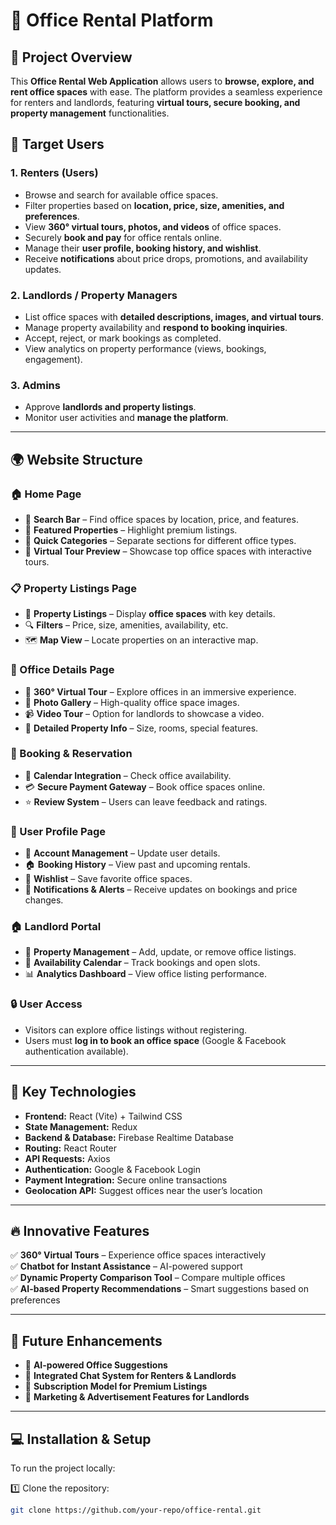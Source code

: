 # 🏢 Office Rental Platform

## 📌 Project Overview
This **Office Rental Web Application** allows users to **browse, explore, and rent office spaces** with ease. The platform provides a seamless experience for renters and landlords, featuring **virtual tours, secure booking, and property management** functionalities.

## 🎯 Target Users
### **1. Renters (Users)**
- Browse and search for available office spaces.
- Filter properties based on **location, price, size, amenities, and preferences**.
- View **360° virtual tours, photos, and videos** of office spaces.
- Securely **book and pay** for office rentals online.
- Manage their **user profile, booking history, and wishlist**.
- Receive **notifications** about price drops, promotions, and availability updates.

### **2. Landlords / Property Managers**
- List office spaces with **detailed descriptions, images, and virtual tours**.
- Manage property availability and **respond to booking inquiries**.
- Accept, reject, or mark bookings as completed.
- View analytics on property performance (views, bookings, engagement).

### **3. Admins**
- Approve **landlords and property listings**.
- Monitor user activities and **manage the platform**.

---

## 🌍 Website Structure

### **🏠 Home Page**
- 🔎 **Search Bar** – Find office spaces by location, price, and features.
- 🌟 **Featured Properties** – Highlight premium listings.
- 📂 **Quick Categories** – Separate sections for different office types.
- 🎥 **Virtual Tour Preview** – Showcase top office spaces with interactive tours.

### **📋 Property Listings Page**
- 🏢 **Property Listings** – Display **office spaces** with key details.
- 🔍 **Filters** – Price, size, amenities, availability, etc.
- 🗺️ **Map View** – Locate properties on an interactive map.

### **🏢 Office Details Page**
- 🔄 **360° Virtual Tour** – Explore offices in an immersive experience.
- 📸 **Photo Gallery** – High-quality office space images.
- 📹 **Video Tour** – Option for landlords to showcase a video.
- 📑 **Detailed Property Info** – Size, rooms, special features.

### **📅 Booking & Reservation**
- 📆 **Calendar Integration** – Check office availability.
- 💳 **Secure Payment Gateway** – Book office spaces online.
- ⭐ **Review System** – Users can leave feedback and ratings.

### **👤 User Profile Page**
- 📝 **Account Management** – Update user details.
- 🏠 **Booking History** – View past and upcoming rentals.
- 💙 **Wishlist** – Save favorite office spaces.
- 🔔 **Notifications & Alerts** – Receive updates on bookings and price changes.

### **🏠 Landlord Portal**
- 📑 **Property Management** – Add, update, or remove office listings.
- 📅 **Availability Calendar** – Track bookings and open slots.
- 📊 **Analytics Dashboard** – View office listing performance.

### **🔒 User Access**
- Visitors can explore office listings without registering.
- Users must **log in to book an office space** (Google & Facebook authentication available).

---

## 🚀 Key Technologies
- **Frontend:** React (Vite) + Tailwind CSS  
- **State Management:** Redux  
- **Backend & Database:** Firebase Realtime Database  
- **Routing:** React Router  
- **API Requests:** Axios  
- **Authentication:** Google & Facebook Login  
- **Payment Integration:** Secure online transactions  
- **Geolocation API:** Suggest offices near the user’s location  

---

## 🔥 Innovative Features
✅ **360° Virtual Tours** – Experience office spaces interactively  
✅ **Chatbot for Instant Assistance** – AI-powered support  
✅ **Dynamic Property Comparison Tool** – Compare multiple offices  
✅ **AI-based Property Recommendations** – Smart suggestions based on preferences  

---

## 🎯 Future Enhancements
- 🏢 **AI-powered Office Suggestions**  
- 💬 **Integrated Chat System for Renters & Landlords**  
- 📅 **Subscription Model for Premium Listings**  
- 📢 **Marketing & Advertisement Features for Landlords**  

---

## 💻 Installation & Setup
To run the project locally:

1️⃣ Clone the repository:
```sh
git clone https://github.com/your-repo/office-rental.git
